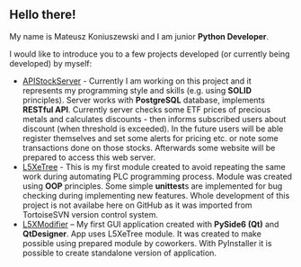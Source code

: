 ## Hello there!

My name is Mateusz Koniuszewski and I am junior **Python Developer**.

I would like to introduce you to a few projects developed (or currently being developed) by myself:
- [APIStockServer](https://github.com/MateuszKon/APIStockServer) - Currently I am working on this project and it represents my programming style and skills (e.g. using **SOLID** principles). Server works with **PostgreSQL** database, implements **RESTful API**. Currently server checks some ETF prices of precious metals and calculates discounts - then informs subscribed users about discount (when threshold is exceeded). In the future users will be able register themselves and set some alerts for pricing etc. or note some transactions done on those stocks. Afterwards some website will be prepared to access this web server.
- [L5XeTree](https://github.com/MateuszKon/L5XeTree) - This is my first module created to avoid repeating the same work during automating PLC programming process. Module was created using **OOP** principles. Some simple **unittest**s are implemented for bug checking during implementing new features. Whole development of this project is not availabe here on GitHub as it was imported from TortoiseSVN version control system.
- [L5XModifier](https://github.com/MateuszKon/L5XModifier) – My first GUI application created with **PySide6 (Qt)** and **QtDesigner**. App uses L5XeTree module. It was created to make possible using prepared module by coworkers. With PyInstaller it is possible to create standalone version of application.
